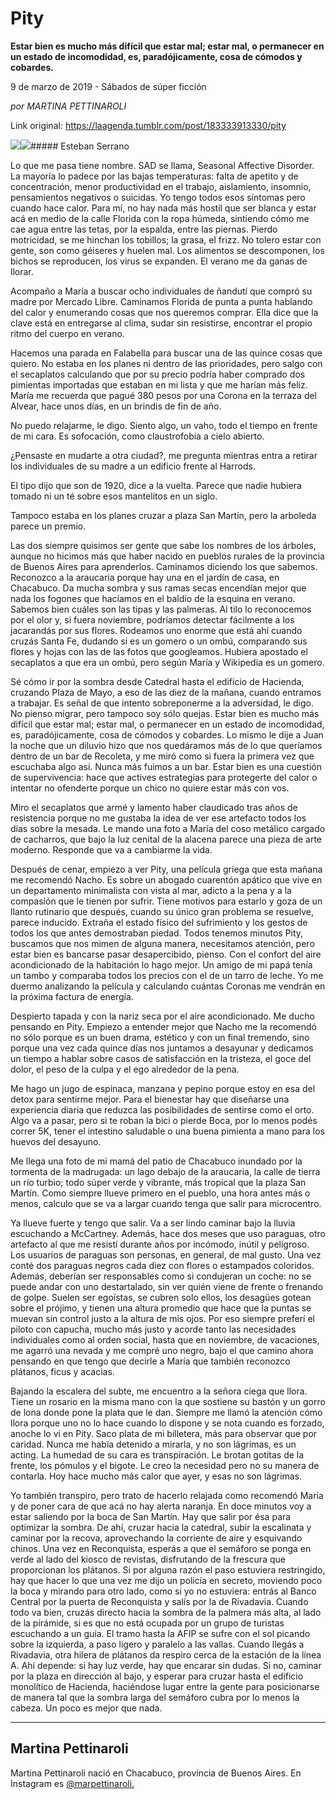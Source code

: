 # Pity

**Estar bien es mucho más difícil que estar mal; estar mal, o permanecer en un estado de incomodidad, es, paradójicamente, cosa de cómodos y cobardes.**

9 de marzo de 2019 - Sábados de súper ficción

_por MARTINA PETTINAROLI_

Link original: https://laagenda.tumblr.com/post/183333913330/pity

![](https://64.media.tumblr.com/cea60203c976cbba62201a0c7749d1b6/13bdb78378cad6ac-52/s500x750/1ab42a10349e701a45754a86f18cc33ea5eafe18.jpg)![](https://64.media.tumblr.com/cea60203c976cbba62201a0c7749d1b6/13bdb78378cad6ac-52/s500x750/1ab42a10349e701a45754a86f18cc33ea5eafe18.jpg)##### Esteban Serrano


Lo que me pasa tiene nombre. SAD se llama, Seasonal Affective Disorder. La mayoría lo padece por las bajas temperaturas: falta de apetito y de concentración, menor productividad en el trabajo, aislamiento, insomnio, pensamientos negativos o suicidas. Yo tengo todos esos síntomas pero cuando hace calor. Para mí, no hay nada más hostil que ser blanca y estar acá en medio de la calle Florida con la ropa húmeda, sintiendo cómo me cae agua entre las tetas, por la espalda, entre las piernas. Pierdo motricidad, se me hinchan los tobillos; la grasa, el frizz. No tolero estar con gente, son como géiseres y huelen mal. Los alimentos se descomponen, los bichos se reproducen, los virus se expanden. El verano me da ganas de llorar.

Acompaño a María a buscar ocho individuales de ñandutí que compró su madre por Mercado Libre. Caminamos Florida de punta a punta hablando del calor y enumerando cosas que nos queremos comprar. Ella dice que la clave está en entregarse al clima, sudar sin resistirse, encontrar el propio ritmo del cuerpo en verano. 

Hacemos una parada en Falabella para buscar una de las quince cosas que quiero. No estaba en los planes ni dentro de las prioridades, pero salgo con el secaplatos calculando que por su precio podría haber comprado dos pimientas importadas que estaban en mi lista y que me harían más feliz. María me recuerda que pagué 380 pesos por una Corona en la terraza del Alvear, hace unos días, en un brindis de fin de año.

No puedo relajarme, le digo. Siento algo, un vaho, todo el tiempo en frente de mi cara. Es sofocación, como claustrofobia a cielo abierto. 

¿Pensaste en mudarte a otra ciudad?, me pregunta mientras entra a retirar los individuales de su madre a un edificio frente al Harrods.

El tipo dijo que son de 1920, dice a la vuelta. Parece que nadie hubiera tomado ni un té sobre esos mantelitos en un siglo.  

Tampoco estaba en los planes cruzar a plaza San Martín, pero la arboleda parece un premio. 

Las dos siempre quisimos ser gente que sabe los nombres de los árboles, aunque no hicimos más que haber nacido en pueblos rurales de la provincia de Buenos Aires para aprenderlos. Caminamos diciendo los que sabemos. Reconozco a la araucaria porque hay una en el jardín de casa, en Chacabuco. Da mucha sombra y sus ramas secas encendían mejor que nada los fogones que hacíamos en el baldío de la esquina en verano. Sabemos bien cuáles son las tipas y las palmeras. Al tilo lo reconocemos por el olor y, si fuera noviembre, podríamos detectar fácilmente a los jacarandás por sus flores. Rodeamos uno enorme que está ahí cuando cruzás Santa Fe, dudando si es un gomero o un ombú, comparando sus flores y hojas con las de las fotos que googleamos. Hubiera apostado el secaplatos a que era un ombú, pero según María y Wikipedia es un gomero.

Sé cómo ir por la sombra desde Catedral hasta el edificio de Hacienda, cruzando Plaza de Mayo, a eso de las diez de la mañana, cuando entramos a trabajar. Es señal de que intento sobreponerme a la adversidad, le digo. No pienso migrar, pero tampoco soy sólo quejas. Estar bien es mucho más difícil que estar mal; estar mal, o permanecer en un estado de incomodidad, es, paradójicamente, cosa de cómodos y cobardes. Lo mismo le dije a Juan la noche que un diluvio hizo que nos quedáramos más de lo que queríamos dentro de un bar de Recoleta, y me miró como si fuera la primera vez que escuchaba algo así. Nunca más fuimos a un bar. Estar bien es una cuestión de supervivencia: hace que actives estrategias para protegerte del calor o intentar no ofenderte porque un chico no quiere estar más con vos. 

Miro el secaplatos que armé y lamento haber claudicado tras años de resistencia porque no me gustaba la idea de ver ese artefacto todos los días sobre la mesada. Le mando una foto a María del coso metálico cargado de cacharros, que bajo la luz cenital de la alacena parece una pieza de arte moderno. Responde que va a cambiarme la vida. 

Después de cenar, empiezo a ver Pity, una película griega que esta mañana me recomendó Nacho. Es sobre un abogado cuarentón apático que vive en un departamento minimalista con vista al mar, adicto a la pena y a la compasión que le tienen por sufrir. Tiene motivos para estarlo y goza de un llanto rutinario que después, cuando su único gran problema se resuelve, parece inducido. Extraña el estado físico del sufrimiento y los gestos de todos los que antes demostraban piedad. Todos tenemos minutos Pity, buscamos que nos mimen de alguna manera, necesitamos atención, pero estar bien es bancarse pasar desapercibido, pienso. Con el confort del aire acondicionado de la habitación lo hago mejor. Un amigo de mi papá tenía un tambo y comparaba todos los precios con el de un tarro de leche. Yo me duermo analizando la película y calculando cuántas Coronas me vendrán en la próxima factura de energía. 

Despierto tapada y con la nariz seca por el aire acondicionado. Me ducho pensando en Pity. Empiezo a entender mejor que Nacho me la recomendó no sólo porque es un buen drama, estético y con un final tremendo, sino porque una vez cada quince días nos juntamos a desayunar y dedicamos un tiempo a hablar sobre casos de satisfacción en la tristeza, el goce del dolor, el peso de la culpa y el ego alrededor de la pena. 

Me hago un jugo de espinaca, manzana y pepino porque estoy en esa del detox para sentirme mejor. Para el bienestar hay que diseñarse una experiencia diaria que reduzca las posibilidades de sentirse como el orto. Algo va a pasar, pero si te roban la bici o pierde Boca, por lo menos podés correr 5K, tener el intestino saludable o una buena pimienta a mano para los huevos del desayuno.

Me llega una foto de mi mamá del patio de Chacabuco inundado por la tormenta de la madrugada: un lago debajo de la araucaria, la calle de tierra un río turbio; todo súper verde y vibrante, más tropical que la plaza San Martín. Como siempre llueve primero en el pueblo, una hora antes más o menos, calculo que se va a largar cuando tenga que salir para microcentro. 

Ya llueve fuerte y tengo que salir. Va a ser lindo caminar bajo la lluvia escuchando a McCartney. Además, hace dos meses que uso paraguas, otro artefacto al que me resistí durante años por incómodo, inútil y peligroso. Los usuarios de paraguas son personas, en general, de mal gusto. Una vez conté dos paraguas negros cada diez con flores o estampados coloridos. Además, deberían ser responsables como si condujeran un coche: no se puede andar con uno destartalado, sin ver quién viene de frente o frenando de golpe. Suelen ser egoístas, se cubren solo ellos, los desagües gotean sobre el prójimo, y tienen una altura promedio que hace que la puntas se muevan sin control justo a la altura de mis ojos. Por eso siempre preferí el piloto con capucha, mucho más justo y acorde tanto las necesidades individuales como al orden social, hasta que en noviembre, de vacaciones, me agarró una nevada y me compré uno negro, bajo el que camino ahora pensando en que tengo que decirle a María que también reconozco plátanos, ficus y acacias.

Bajando la escalera del subte, me encuentro a la señora ciega que llora. Tiene un rosario en la misma mano con la que sostiene su bastón y un gorro de lona donde pone la plata que le dan. Siempre me llamó la atención cómo llora porque uno no lo hace cuando lo dispone y se nota cuando es forzado, anoche lo vi en Pity. Saco plata de mi billetera, más para observar que por caridad. Nunca me había detenido a mirarla, y no son lágrimas, es un acting. La humedad de su cara es transpiración. Le brotan gotitas de la frente, los pómulos y el bigote. Le creo la necesidad pero no su manera de contarla. Hoy hace mucho más calor que ayer, y esas no son lágrimas.

Yo también transpiro, pero trato de hacerlo relajada como recomendó María y de poner cara de que acá no hay alerta naranja. En doce minutos voy a estar saliendo por la boca de San Martín. Hay que salir por ésa para optimizar la sombra. De ahí, cruzar hacia la catedral, subir la escalinata y caminar por la recova, aprovechando la corriente de aire y esquivando chinos. Una vez en Reconquista, esperás a que el semáforo se ponga en verde al lado del kiosco de revistas, disfrutando de la frescura que proporcionan los plátanos. Si por alguna razón el paso estuviera restringido, hay que hacer lo que una vez me dijo un policía en secreto, moviendo poco la boca y mirando para otro lado, como si yo no estuviera: entrás al Banco Central por la puerta de Reconquista y salís por la de Rivadavia. Cuando todo va bien, cruzás directo hacia la sombra de la palmera más alta, al lado de la pirámide, si es que no está ocupada por un grupo de turistas escuchando a un guía. El tramo hasta la AFIP se sufre con el sol picando sobre la izquierda, a paso ligero y paralelo a las vallas. Cuando llegás a Rivadavia, otra hilera de plátanos da respiro cerca de la estación de la línea A. Ahí depende: si hay luz verde, hay que encarar sin dudas. Si no, caminar por la plaza en dirección al bajo, y esperar para cruzar hasta el edificio monolítico de Hacienda, haciéndose lugar entre la gente para posicionarse de manera tal que la sombra larga del semáforo cubra por lo menos la cabeza. Un poco es mejor que nada.



---

 Martina Pettinaroli
--------------------

 
Martina Pettinaroli nació en Chacabuco, provincia de Buenos Aires. En Instagram es [@marpettinaroli.](https://www.instagram.com/marpettinaroli/)

